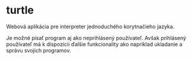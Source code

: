 # turtle

Webová aplikácia pre interpreter jednoduchého korytnačieho jazyka.

Je možné písať program aj ako neprihlásený používateľ. Avšak prihlásený používateľ má k dispozícii ďalšie funkcionality ako napríklad ukladanie a správu svojich programov.

